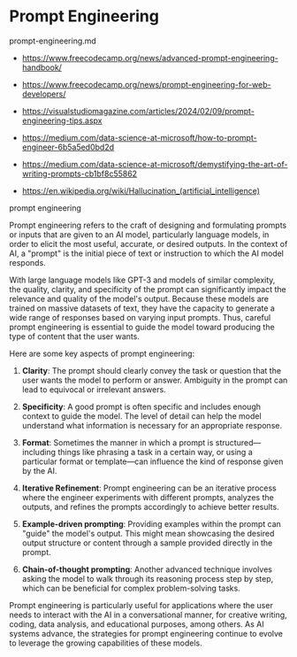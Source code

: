 # Prompt Engineering

prompt-engineering.md

*   https://www.freecodecamp.org/news/advanced-prompt-engineering-handbook/

*   https://www.freecodecamp.org/news/prompt-engineering-for-web-developers/

*   https://visualstudiomagazine.com/articles/2024/02/09/prompt-engineering-tips.aspx

*   https://medium.com/data-science-at-microsoft/how-to-prompt-engineer-6b5a5ed0bd2d

*   https://medium.com/data-science-at-microsoft/demystifying-the-art-of-writing-prompts-cb1bf8c55862

*   https://en.wikipedia.org/wiki/Hallucination_(artificial_intelligence)


prompt engineering

Prompt engineering refers to the craft of designing and formulating prompts or inputs that are given to an AI model, particularly language models, in order to elicit the most useful, accurate, or desired outputs. In the context of AI, a "prompt" is the initial piece of text or instruction to which the AI model responds.

With large language models like GPT-3 and models of similar complexity, the quality, clarity, and specificity of the prompt can significantly impact the relevance and quality of the model's output. Because these models are trained on massive datasets of text, they have the capacity to generate a wide range of responses based on varying input prompts. Thus, careful prompt engineering is essential to guide the model toward producing the type of content that the user wants.

Here are some key aspects of prompt engineering:

1. **Clarity**: The prompt should clearly convey the task or question that the user wants the model to perform or answer. Ambiguity in the prompt can lead to equivocal or irrelevant answers.

2. **Specificity**: A good prompt is often specific and includes enough context to guide the model. The level of detail can help the model understand what information is necessary for an appropriate response.

3. **Format**: Sometimes the manner in which a prompt is structured—including things like phrasing a task in a certain way, or using a particular format or template—can influence the kind of response given by the AI.

4. **Iterative Refinement**: Prompt engineering can be an iterative process where the engineer experiments with different prompts, analyzes the outputs, and refines the prompts accordingly to achieve better results.

5. **Example-driven prompting**: Providing examples within the prompt can "guide" the model's output. This might mean showcasing the desired output structure or content through a sample provided directly in the prompt.

6. **Chain-of-thought prompting**: Another advanced technique involves asking the model to walk through its reasoning process step by step, which can be beneficial for complex problem-solving tasks.

Prompt engineering is particularly useful for applications where the user needs to interact with the AI in a conversational manner, for creative writing, coding, data analysis, and educational purposes, among others. As AI systems advance, the strategies for prompt engineering continue to evolve to leverage the growing capabilities of these models.


